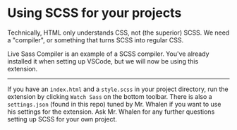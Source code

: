 # Using SCSS for your projects
Technically, HTML only understands CSS, not (the superior) SCSS. We need a "compiler", or something that turns SCSS into regular CSS. 

Live Sass Compiler is an example of a SCSS compiler. You've already installed it when setting up VSCode, but we will now be using this extension.

---

If you have an `index.html` and a `style.scss` in your project directory, run the extension by clicking `Watch Sass` on the bottom toolbar. There is also a `settings.json` (found in this repo) tuned by Mr. Whalen if you want to use his settings for the extension. Ask Mr. Whalen for any further questions setting up SCSS for your own project.